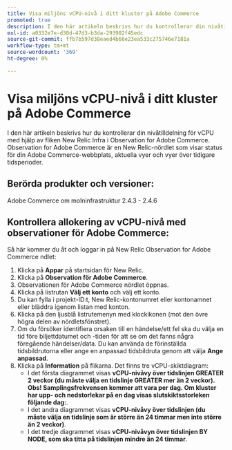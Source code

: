 ```yaml
---
title: Visa miljöns vCPU-nivå i ditt kluster på Adobe Commerce
promoted: true
description: I den här artikeln beskrivs hur du kontrollerar din nivåtilldelning för vCPU med hjälp av fliken New Relic Infra i Observation for Adobe Commerce. Observation for Adobe Commerce är en New Relic-nördlet som visar status för din Adobe Commerce-webbplats, aktuella vyer och vyer över tidigare tidsperioder.
exl-id: a0332e7e-d38d-47d3-b3da-293902f45edc
source-git-commit: ffb7b597d38eaed4b66e23ea533c275746e7181a
workflow-type: tm+mt
source-wordcount: '369'
ht-degree: 0%

---
```


# Visa miljöns vCPU-nivå i ditt kluster på Adobe Commerce

I den här artikeln beskrivs hur du kontrollerar din nivåtilldelning för vCPU med hjälp av fliken New Relic Infra i Observation for Adobe Commerce. Observation for Adobe Commerce är en New Relic-nördlet som visar status för din Adobe Commerce-webbplats, aktuella vyer och vyer över tidigare tidsperioder.

## Berörda produkter och versioner:

Adobe Commerce om molninfrastruktur 2.4.3 - 2.4.6

## Kontrollera allokering av vCPU-nivå med observationer för Adobe Commerce:

Så här kommer du åt och loggar in på New Relic Observation for Adobe Commerce ndlet:

1. Klicka på **Appar** på startsidan för New Relic.
1. Klicka på **Observation för Adobe Commerce**.
1. Observationen för Adobe Commerce nördlet öppnas.
1. Klicka på listrutan **Välj ett konto** och välj ett konto.
1. Du kan fylla i projekt-ID:t, New Relic-kontonumret eller kontonamnet eller bläddra igenom listan med konton.
1. Klicka på den ljusblå listrutemenyn med klockikonen (mot den övre högra delen av nördletsfönstret).
1. Om du försöker identifiera orsaken till en händelse/ett fel ska du välja en tid före biljettdatumet och -tiden för att se om det fanns några föregående händelser/data. Du kan använda de förinställda tidsbildrutorna eller ange en anpassad tidsbildruta genom att välja **Ange anpassad**.
1. Klicka på **Information** på flikarna. Det finns tre vCPU-skiktdiagram:
   * I det första diagrammet visas **vCPU-nivåvy över tidslinjen GREATER 2 veckor (du måste välja en tidslinje GREATER mer än 2 veckor). Obs! Samplingsfrekvensen kommer att vara per dag. Om kluster har upp- och nedstorlekar på en dag visas slutskiktsstorleken följande dag:**.
   * I det andra diagrammet visas **vCPU-nivåvy över tidslinjen (du måste välja en tidslinje som är större än 24 timmar men inte större än 2 veckor)**.
   * I det tredje diagrammet visas **vCPU-nivåvyn över tidslinjen BY NODE, som ska titta på tidslinjen mindre än 24 timmar**.
